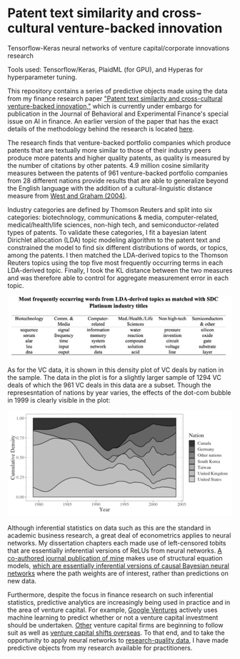 # Patent text similarity and cross-cultural venture-backed innovation

Tensorflow-Keras neural networks of venture capital/corporate innovations research

Tools used: Tensorflow/Keras, PlaidML (for GPU), and Hyperas for hyperparameter tuning.

This repository contains a series of predictive objects made using the data from my finance research paper ["Patent text similarity and cross-cultural venture-backed innovation,"](https://www.sciencedirect.com/science/article/abs/pii/S2214635019302059) which is currently under embargo for publication in the Journal of Behavioral and Experimental Finance's special issue on AI in finance. An earlier version of the paper that has the exact details of the methodology behind the research is located [here](https://drive.google.com/open?id=1PGn47EohzfwG4BcG6TkbC6tD7LqjtsJ4).

The research finds that venture-backed portfolio companies which produce patents that are textually more similar to those of their industry peers produce more patents and higher quality patents, as quality is measured by the number of citations by other patents. 4.9 million cosine similarity measures between the patents of 961 venture-backed portfolio companies from 28 different nations provide results that are able to generalize beyond the English language with the addition of a cultural-linguistic distance measure from [West and Graham (2004)](https://scholar.google.com/scholar?hl=en&as_sdt=0%2C9&q=west+and+graham+2004+linguistic+distance&btnG=).

Industry categories are defined by Thomson Reuters and split into six categories: biotechnology, communications & media, computer-related, medical/health/life sciences, non-high tech, and semiconductor-related types of patents. To validate these categories, I fit a bayesian latent Dirichlet allocation (LDA) topic modeling algorithm to the patent text and constrained the model to find six different distributions of words, or topics, among the patents. I then matched the LDA-derived topics to the Thomson Reuters topics using the top five most frequently occurring terms in each LDA-derived topic. Finally, I took the KL distance between the two measures and was therefore able to control for aggregate measurement error in each topic.

![topic_words_matched_with_SDC_industry_categories.png](topic_words_matched_with_SDC_industry_categories.png)

As for the VC data, it is shown in this density plot of VC deals by nation in the sample. The data in the plot is for a slightly larger sample of 1294 VC deals of which the 961 VC deals in this data are a subset. Though the represesntation of nations by year varies, the effects of the dot-com bubble in 1999 is clearly visible in the plot:

![Density_of_VC_deals_by_year.png](Density_of_VC_deals_by_year.png)

Although inferential statistics on data such as this are the standard in academic business research, a great deal of econometrics applies to neural networks. My dissertation chapters each made use of left-censored tobits that are essentially inferential versions of ReLUs from neural networks. [A co-authored journal publication of mine](https://drive.google.com/file/d/1YSCRUzk6HGscBfy7aj-S1EEhfUfNJ0IQ/view?usp=sharing) makes use of structural equation models, [which are essentially inferential versions of causal Bayesian neural networks](http://causality.cs.ucla.edu/blog/index.php/2012/12/07/on-structural-equations-versus-causal-bayes-networks/) where the path weights are of interest, rather than predictions on new data.

Furthermore, despite the focus in finance research on such inferential statistics, predictive analytics are increasingly being used in practice and in the area of venture capital. For example, [Google Ventures](https://www.axios.com/scoop-inside-google-venure-capital-machine-ce7782f2-a9b4-4556-8feb-0914e77ac021.html) actively uses machine learning to predict whether or not a venture capital investment should be undertaken. [Other](https://www.wsj.com/articles/signalfire-raises-330-million-for-data-centric-venture-capital-1494415804) venture capital firms are beginning to follow suit as well as [venture capital shifts overseas](https://venturebeat.com/2018/10/05/u-s-share-of-global-venture-capital-fell-more-than-20-in-5-years/amp/). To that end, and to take the opportunity to apply neural networks to [research-quality data](https://simplystatistics.org/2019/05/29/research-quality-data-and-research-quality-databases/), I have made predictive objects from my research available for practitioners.
